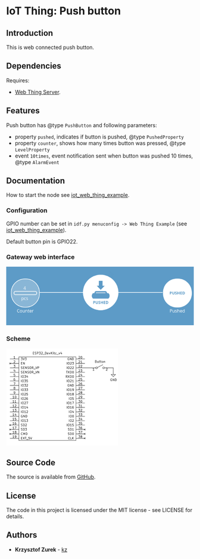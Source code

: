 # IoT Thing: Push button

## Introduction

This is web connected push button.

## Dependencies

Requires:

 * [Web Thing Server](https://github.com/KrzysztofZurek1973/web_thing_server).


## Features

Push button has @type `PushButton` and following parameters:

* property `pushed`, indicates if button is pushed, @type `PushedProperty`
* property `counter`, shows how many times button was pressed, @type `LevelProperty`
* event `10times`, event notification sent when button was pushed 10 times, @type `AlarmEvent`

## Documentation

How to start the node see [iot_web_thing_example](https://github.com/KrzysztofZurek1973/iot_web_thing_example#power-up).

### Configuration

GPIO number can be set in `idf.py menuconfig -> Web Thing Example` (see [iot_web_thing_example](https://github.com/KrzysztofZurek1973/iot_web_thing_example)).

Default button pin is GPIO22.

### Gateway web interface

![button](button_2.png)

### Scheme

![scheme](button_1.png)

## Source Code

The source is available from [GitHub](https://github.com/KrzysztofZurek1973/iot_components/tree/master/thing_button).

## License

The code in this project is licensed under the MIT license - see LICENSE for details.

## Authors

* **Krzysztof Zurek** - [kz](https://github.com/KrzysztofZurek1973)

